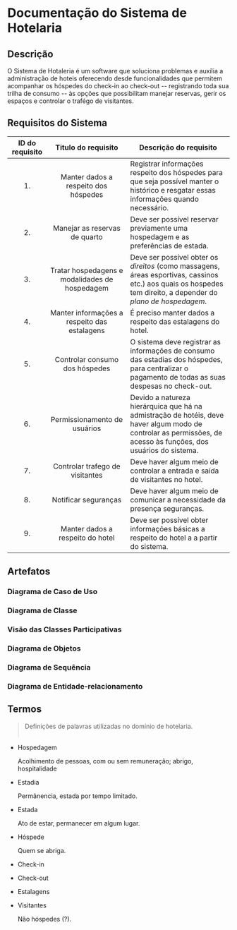 # Documentação do Sistema de Hotelaria
## Descrição
O Sistema de Hotaleria é um software que soluciona problemas e auxília a administração de hoteis oferecendo desde funcionalidades que permitem acompanhar os hóspedes do check-in ao check-out -- registrando toda sua trilha de consumo -- às opções que possibilitam manejar reservas, gerir os espaços  e controlar o trafégo de visitantes.

## Requisitos do Sistema
| ID do requisito | Titulo do requisito | Descrição do requisito |
:-:|:-------------------:|---------------------------------------
1. | Manter dados a respeito dos hóspedes | Registrar informações respeito dos hóspedes para que seja possível manter o histórico e resgatar essas informações quando necessário.
2. | Manejar as reservas de quarto| Deve ser possível reservar previamente uma hospedagem e as preferências de estada.
3. | Tratar hospedagens e modalidades de hospedagem | Deve ser possível obter os _direitos_ (como massagens, áreas esportivas, cassinos etc.) aos quais os hospedes tem direito, a depender do _plano de hospedagem_.
4. | Manter informações a respeito das estalagens  | É preciso manter dados a respeito das estalagens do hotel.
5. | Controlar consumo dos hóspedes | O sistema deve registrar as informações de consumo das estadias dos hóspedes, para centralizar o pagamento de todas as suas despesas no check-out.
6. | Permissionamento de usuários | Devido a natureza hierárquica que há na admistração de hotéis, deve haver algum modo de controlar as permissões, de acesso às funções, dos usuários do sistema.
7. | Controlar trafego de visitantes | Deve haver algum meio de controlar a entrada e saída de visitantes no hotel.
8. | Notificar seguranças | Deve haver algum meio de comunicar a necessidade da presença seguranças.
9. | Manter dados a respeito do hotel | Deve ser possível obter informações básicas a respeito do hotel a a partir do sistema.

## Artefatos
### Diagrama de Caso de Uso
### Diagrama de Classe
### Visão das Classes Participativas
### Diagrama de Objetos<img src=""></img>
### Diagrama de Sequência
### Diagrama de Entidade-relacionamento

## Termos
>Definições de palavras utilizadas no domínio de hotelaria.<br/><br/>  

* Hospedagem

  Acolhimento de pessoas, com ou sem remuneração; abrigo, hospitalidade

* Estadia

  Permânencia, estada por tempo limitado.

* Estada

  Ato de estar, permanecer em algum lugar.

* Hóspede

  Quem se abriga.

* Check-in

* Check-out

* Estalagens

* Visitantes

  Não hóspedes (?).
